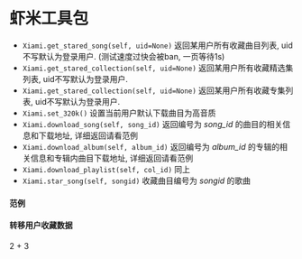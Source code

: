 虾米工具包
============

* `Xiami.get_stared_song(self, uid=None)` 返回某用户所有收藏曲目列表, uid不写默认为登录用户. (测试速度过快会被ban, 一页等待1s)
* `Xiami.get_stared_collection(self, uid=None)` 返回某用户所有收藏精选集列表, uid不写默认为登录用户.
* `Xiami.get_stared_collection(self, uid=None)` 返回某用户所有收藏专集列表, uid不写默认为登录用户.
* `Xiami.set_320k()` 设置当前用户默认下载曲目为高音质
* `Xiami.download_song(self, song_id)` 返回编号为 *song_id* 的曲目的相关信息和下载地址, 详细返回请看范例
* `Xiami.download_album(self, album_id)` 返回编号为 *album_id* 的专辑的相关信息和专辑内曲目下载地址, 详细返回请看范例
* `Xiami.download_playlist(self, col_id)` 同上
* `Xiami.star_song(self, songid)` 收藏曲目编号为 *songid* 的歌曲

#### 范例


#### 转移用户收藏数据
2 + 3
